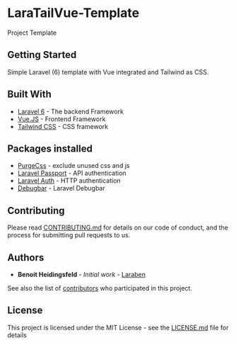 # LaraTailVue-Template
Project Template

## Getting Started

Simple Laravel (6) template with Vue integrated and Tailwind as CSS.

## Built With

* [Laravel 6](https://laravel.com) - The backend Framework
* [Vue.JS](https://vuejs.org/) - Frontend Framework
* [Tailwind CSS](https://tailwindcss.com) - CSS framework

## Packages installed

* [PurgeCss](https://github.com/spatie/laravel-mix-purgecss) - exclude unused css and js
* [Laravel Passport](https://laravel.com/docs/6.x/passport) - API authentication
* [Laravel Auth](https://laravel.com/docs/6.x/authentication) - HTTP authentication
* [Debugbar](https://github.com/barryvdh/laravel-debugbar) - Laravel Debugbar



## Contributing

Please read [CONTRIBUTING.md](https://gist.github.com/PurpleBooth/b24679402957c63ec426) for details on our code of conduct, and the process for submitting pull requests to us.


## Authors

* **Benoit Heidingsfeld** - *Initial work* - [Laraben](https://github.com/Laraben)

See also the list of [contributors](https://github.com/laraben/laratailvue-template/contributors) who participated in this project.

## License

This project is licensed under the MIT License - see the [LICENSE.md](LICENSE.md) file for details
